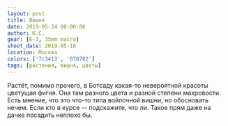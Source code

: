 ```yaml
---
layout: post
title: Вишня
date: 2019-05-24 00:00:00
author: К.С.
gear: [E-3, 35mm macro]
shoot_date: 2019-05-18
location: Москва
colors: ['7c3413', '070702']
tags: [растения, вишня, цветы]
---
```

Растёт, помимо прочего, в Ботсаду какая-то невероятной красоты цветущая фигня. Она там разного цвета и разной степени махровости. Есть мнение, что это что-то типа войлочной вишни, но обосновать нечем. Если кто в курсе -- подскажите, что ли. Такое прям даже на дачке посадить неплохо бы.
